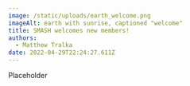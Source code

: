 ```yaml
---
image: /static/uploads/earth_welcome.png
imageAlt: earth with sunrise, captioned "welcome"
title: SMASH welcomes new members!
authors:
  - Matthew Tralka
date: 2022-04-29T22:24:27.611Z
---
```

Placeholder